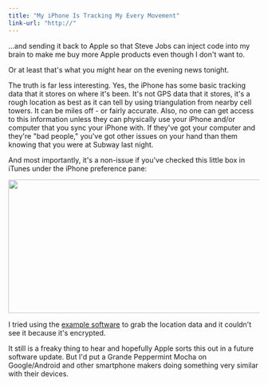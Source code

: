```yaml
---
title: "My iPhone Is Tracking My Every Movement"
link-url: "http://"
---
```

<p>...and sending it back to Apple so that Steve Jobs can inject code into my brain to make me buy more Apple products even though I don't want to.</p>
<p>Or at least that's what you might hear on the evening news tonight.</p>
<p>The truth is far less interesting. Yes, the iPhone has some basic tracking data that it stores on where it's been. It's not GPS data that it stores, it's a rough location as best as it can tell by using triangulation from nearby cell towers. It can be miles off - or fairly accurate. Also, no one can get access to this information unless they can physically use your iPhone and/or computer that you sync your iPhone with. If they've got your computer and they're "bad people," you've got other issues on your hand than them knowing that you were at Subway last night.</p>
<p>And most importantly, it's a non-issue if you've checked this little box in iTunes under the iPhone preference pane:</p>
<p><img src="https://chrisenns.com/wp-content/uploads/2011/04/encryptiphonebackup.jpg" alt="" title="encryptiphonebackup" width="760" height="268" class="aligncenter size-full wp-image-19483" /></p>
<p>I tried using the <a href="http://petewarden.github.com/iPhoneTracker/">example software</a> to grab the location data and it couldn't see it because it's encrypted.</p>
<p>It still is a freaky thing to hear and hopefully Apple sorts this out in a future software update. But I'd put a Grande Peppermint Mocha on Google/Android and other smartphone makers doing something very similar with their devices.</p>
